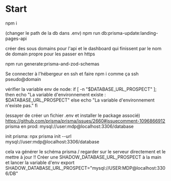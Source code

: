 # Start

npm i

(changer le path de la db dans .env)
npm run db:prisma-update:landing-pages-api

créer des sous domains pour l'api et le dashboard qui finissent par le nom de domain propre pour les passer en https

npm run generate:prisma-and-zod-schemas

Se connecter à l'hébergeur en ssh et faire npm i comme ça
ssh pseudo@domain

vérifier la variable env de node:
if [ -n "$DATABASE_URL_PROSPECT" ]; then
    echo "La variable d'environnement existe : $DATABASE_URL_PROSPECT"
else
    echo "La variable d'environnement n'existe pas."
fi

(essayer de créer un fichier .env et installer le package associé)
https://github.com/prisma/prisma/issues/2660#issuecomment-1096866912
prisma en prod:
mysql://user:mdp@localhost:3306/database

init prisma:
npx prisma init --url mysql://user:mdp@localhost:3306/database

cela va générer le schéma prisma / regarder sur le serveur directement et le mettre à jour
!! Créer une SHADOW_DATABASE_URL_PROSPECT à la main et lancer la variable d'env
export SHADOW_DATABASE_URL_PROSPECT="mysql://USER:MDP@localhost:3306/DB"